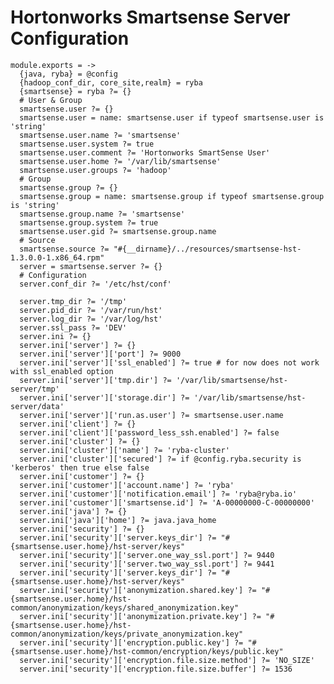
# Hortonworks Smartsense Server Configuration

    module.exports = ->
      {java, ryba} = @config
      {hadoop_conf_dir, core_site,realm} = ryba
      {smartsense} = ryba ?= {}
      # User & Group
      smartsense.user ?= {}
      smartsense.user = name: smartsense.user if typeof smartsense.user is 'string'
      smartsense.user.name ?= 'smartsense'
      smartsense.user.system ?= true
      smartsense.user.comment ?= 'Hortonworks SmartSense User'
      smartsense.user.home ?= '/var/lib/smartsense'
      smartsense.user.groups ?= 'hadoop'
      # Group
      smartsense.group ?= {}
      smartsense.group = name: smartsense.group if typeof smartsense.group is 'string'
      smartsense.group.name ?= 'smartsense'
      smartsense.group.system ?= true
      smartsense.user.gid ?= smartsense.group.name
      # Source
      smartsense.source ?= "#{__dirname}/../resources/smartsense-hst-1.3.0.0-1.x86_64.rpm"
      server = smartsense.server ?= {}
      # Configuration
      server.conf_dir ?= '/etc/hst/conf'

      server.tmp_dir ?= '/tmp'
      server.pid_dir ?= '/var/run/hst'
      server.log_dir ?= '/var/log/hst'
      server.ssl_pass ?= 'DEV'
      server.ini ?= {}
      server.ini['server'] ?= {}
      server.ini['server']['port'] ?= 9000
      server.ini['server']['ssl_enabled'] ?= true # for now does not work with ssl_enabled option
      server.ini['server']['tmp.dir'] ?= '/var/lib/smartsense/hst-server/tmp'
      server.ini['server']['storage.dir'] ?= '/var/lib/smartsense/hst-server/data'
      server.ini['server']['run.as.user'] ?= smartsense.user.name
      server.ini['client'] ?= {}
      server.ini['client']['password_less_ssh.enabled'] ?= false
      server.ini['cluster'] ?= {}
      server.ini['cluster']['name'] ?= 'ryba-cluster'
      server.ini['cluster']['secured'] ?= if @config.ryba.security is 'kerberos' then true else false
      server.ini['customer'] ?= {}
      server.ini['customer']['account.name'] ?= 'ryba'
      server.ini['customer']['notification.email'] ?= 'ryba@ryba.io'
      server.ini['customer']['smartsense.id'] ?= 'A-00000000-C-00000000'
      server.ini['java'] ?= {}
      server.ini['java']['home'] ?= java.java_home
      server.ini['security'] ?= {}
      server.ini['security']['server.keys_dir'] ?= "#{smartsense.user.home}/hst-server/keys"
      server.ini['security']['server.one_way_ssl.port'] ?= 9440
      server.ini['security']['server.two_way_ssl.port'] ?= 9441
      server.ini['security']['server.keys_dir'] ?= "#{smartsense.user.home}/hst-server/keys"
      server.ini['security']['anonymization.shared.key'] ?= "#{smartsense.user.home}/hst-common/anonymization/keys/shared_anonymization.key"
      server.ini['security']['anonymization.private.key'] ?= "#{smartsense.user.home}/hst-common/anonymization/keys/private_anonymization.key"
      server.ini['security']['encryption.public.key'] ?= "#{smartsense.user.home}/hst-common/encryption/keys/public.key"
      server.ini['security']['encryption.file.size.method'] ?= 'NO_SIZE'
      server.ini['security']['encryption.file.size.buffer'] ?= 1536
